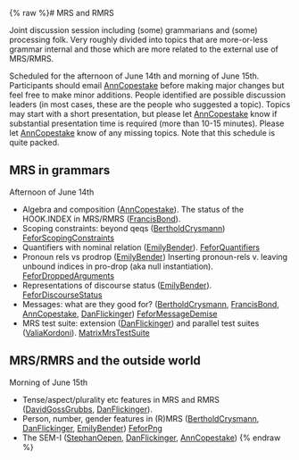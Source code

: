 {% raw %}# MRS and RMRS

Joint discussion session including (some) grammarians and (some)
processing folk. Very roughly divided into topics that are more-or-less
grammar internal and those which are more related to the external use of
MRS/RMRS.

Scheduled for the afternoon of June 14th and morning of June 15th.
Participants should email [AnnCopestake](https://blog.inductorsoftware.com/docsproto/tools/AnnCopestake) before making
major changes but feel free to make minor additions. People identified
are possible discussion leaders (in most cases, these are the people who
suggested a topic). Topics may start with a short presentation, but
please let [AnnCopestake](https://blog.inductorsoftware.com/docsproto/tools/AnnCopestake) know if substantial presentation
time is required (more than 10-15 minutes). Please let
[AnnCopestake](https://blog.inductorsoftware.com/docsproto/tools/AnnCopestake) know of any missing topics. Note that this
schedule is quite packed.

## MRS in grammars

Afternoon of June 14th

- Algebra and composition ([AnnCopestake](https://blog.inductorsoftware.com/docsproto/tools/AnnCopestake)). The status
of the HOOK.INDEX in MRS/RMRS ([FrancisBond](https://blog.inductorsoftware.com/docsproto/tools/FrancisBond)).
- Scoping constraints: beyond qeqs
([BertholdCrysmann](https://blog.inductorsoftware.com/docsproto/tools/BertholdCrysmann))
[FeforScopingConstraints](../FeforScopingConstraints)
- Quantifiers with nominal relation ([EmilyBender](https://blog.inductorsoftware.com/docsproto/tools/EmilyBender)).
[FeforQuantifiers](../FeforQuantifiers)
- Pronoun rels vs prodrop ([EmilyBender](https://blog.inductorsoftware.com/docsproto/tools/EmilyBender)) Inserting
pronoun-rels v. leaving unbound indices in pro-drop (aka null
instantiation). [FeforDroppedArguments](../FeforDroppedArguments)
- Representations of discourse status ([EmilyBender](https://blog.inductorsoftware.com/docsproto/tools/EmilyBender)).
[FeforDiscourseStatus](../FeforDiscourseStatus)
- Messages: what are they good for?
([BertholdCrysmann](https://blog.inductorsoftware.com/docsproto/tools/BertholdCrysmann), [FrancisBond](https://blog.inductorsoftware.com/docsproto/tools/FrancisBond),
[AnnCopestake](https://blog.inductorsoftware.com/docsproto/tools/AnnCopestake), [DanFlickinger](https://blog.inductorsoftware.com/docsproto/tools/DanFlickinger))
[FeforMessageDemise](../FeforMessageDemise)
- MRS test suite: extension ([DanFlickinger](https://blog.inductorsoftware.com/docsproto/tools/DanFlickinger)) and
parallel test suites ([ValiaKordoni](https://blog.inductorsoftware.com/docsproto/tools/ValiaKordoni)).
[MatrixMrsTestSuite](https://blog.inductorsoftware.com/docsproto/matrix/MatrixMrsTestSuite)

## MRS/RMRS and the outside world

Morning of June 15th

- Tense/aspect/plurality etc features in MRS and RMRS
([DavidGossGrubbs](/DavidGossGrubbs),
[DanFlickinger](https://blog.inductorsoftware.com/docsproto/tools/DanFlickinger)).
- Person, number, gender features in (R)MRS
([BertholdCrysmann](https://blog.inductorsoftware.com/docsproto/tools/BertholdCrysmann),
[DanFlickinger](https://blog.inductorsoftware.com/docsproto/tools/DanFlickinger), [EmilyBender](https://blog.inductorsoftware.com/docsproto/tools/EmilyBender))
[FeforPng](../FeforPng)
- The SEM-I ([StephanOepen](https://blog.inductorsoftware.com/docsproto/tools/StephanOepen),
[DanFlickinger](https://blog.inductorsoftware.com/docsproto/tools/DanFlickinger), [AnnCopestake](https://blog.inductorsoftware.com/docsproto/tools/AnnCopestake))
{% endraw %}